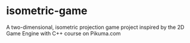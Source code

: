 # isometric-game
A two-dimensional, isometric projection game project inspired by the 2D Game Engine with C++ course on Pikuma.com
